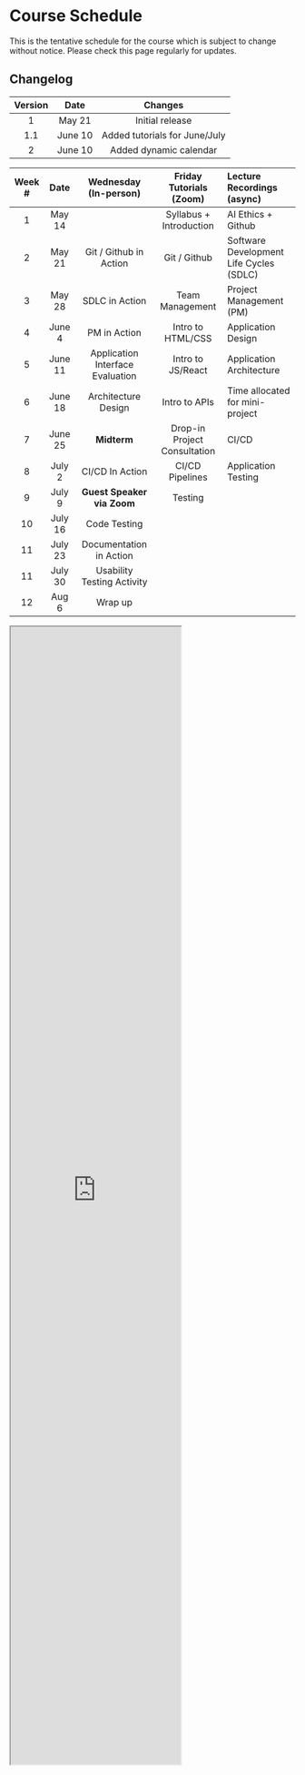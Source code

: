 # Course Schedule

This is the tentative schedule for the course which is subject to change without notice. Please check this page regularly for updates.

## Changelog

| Version |  Date   |            Changes            |
| :-----: | :-----: | :---------------------------: |
|    1    | May 21  |        Initial release        |
|   1.1   | June 10 | Added tutorials for June/July |
|    2    | June 10 |    Added dynamic calendar     |


| **Week #** | **Date** |    **Wednesday (In-person)**     | **Friday Tutorials (Zoom)**  | **Lecture Recordings (async)**          |
| :--------: | :------: | :------------------------------: | :--------------------------: | :-------------------------------------- |
|     1      |  May 14  |                                  |   Syllabus + Introduction    | AI Ethics + Github                      |
|     2      |  May 21  |      Git / Github in Action      |         Git / Github         | Software Development Life Cycles (SDLC) |
|     3      |  May 28  |          SDLC in Action          |       Team Management        | Project Management (PM)                 |
|     4      |  June 4  |           PM in Action           |      Intro to HTML/CSS       | Application Design                      |
|     5      | June 11  | Application Interface Evaluation |      Intro to JS/React       | Application Architecture                |
|     6      | June 18  |       Architecture Design        |        Intro to APIs         | Time allocated for mini-project         |
|     7      | June 25  |           **Midterm**            | Drop-in Project Consultation | CI/CD                                   |
|     8      |  July 2  |         CI/CD In Action          |       CI/CD Pipelines        | Application Testing                     |
|     9      |  July 9  |    **Guest Speaker via Zoom**    |           Testing            |                                         |
|     10     | July 16  |           Code Testing           |                              |                                         |
|     11     | July 23  |     Documentation in Action      |                              |                                         |
|     11     | July 30  |    Usability Testing Activity    |                              |                                         |
|     12     |  Aug 6   |             Wrap up              |                              |                                         |


<iframe src="https://docs.google.com/spreadsheets/d/e/2PACX-1vQL763pIeY2ErG5boxRTc75Iqef4Gp7ngidH8cTZaChiLXX0-J-XNkhbMDGruNOI9TbFxKbW2L7fdV_/pubhtml?widget=true&amp;headers=false" height="2000"></iframe>
